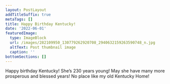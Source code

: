 ```yaml
---
layout: PostLayout
addTitleSuffix: true
metaTags: []
title: Happy Birthday Kentucky!
date: '2022-06-01'
featuredImage:
  type: ImageBlock
  url: /images/282109950_130779262920708_2940632159263590748_n.jpg
  altText: Post thumbnail image
  caption: ''
bottomSections: []
---
```

Happy birthday Kentucky!  She’s 230 years young! May she have many more prosperous and blessed years! No place like my old Kentucky Home!

